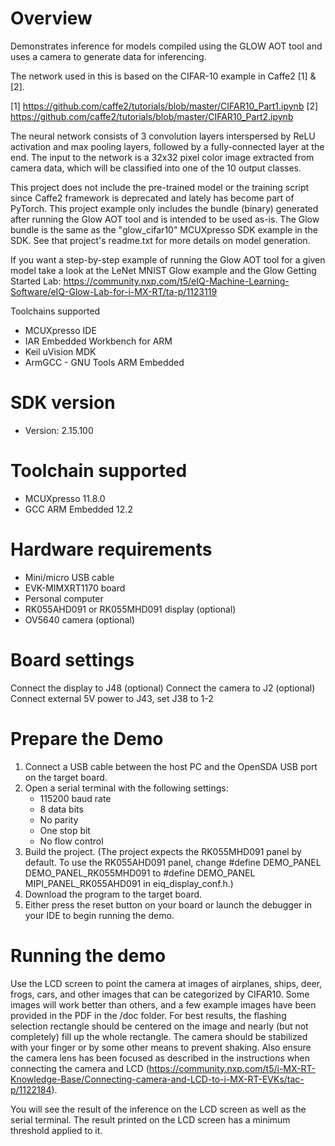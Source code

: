 Overview
========
Demonstrates inference for models compiled using the GLOW AOT tool and uses
a camera to generate data for inferencing.

The network used in this is based on the CIFAR-10 example in Caffe2 [1] & [2].

[1] https://github.com/caffe2/tutorials/blob/master/CIFAR10_Part1.ipynb
[2] https://github.com/caffe2/tutorials/blob/master/CIFAR10_Part2.ipynb


The neural network consists of 3 convolution layers interspersed by
ReLU activation and max pooling layers, followed by a fully-connected layer
at the end. The input to the network is a 32x32 pixel color image extracted 
from camera data, which will be classified into one of the 10 output classes.

This project does not include the pre-trained model or the training script
since Caffe2 framework is deprecated and lately has become part of PyTorch.
This project example only includes the bundle (binary) generated after running
the Glow AOT tool and is intended to be used as-is. The Glow bundle is the same as the
"glow_cifar10" MCUXpresso SDK example in the SDK. See that project's readme.txt
 for more details on model generation. 

 If you want a step-by-step example of running the Glow AOT tool for a given model 
 take a look at the LeNet MNIST Glow example and the Glow Getting Started Lab:
 https://community.nxp.com/t5/eIQ-Machine-Learning-Software/eIQ-Glow-Lab-for-i-MX-RT/ta-p/1123119


Toolchains supported
- MCUXpresso IDE
- IAR Embedded Workbench for ARM
- Keil uVision MDK
- ArmGCC - GNU Tools ARM Embedded



SDK version
===========
- Version: 2.15.100

Toolchain supported
===================
- MCUXpresso  11.8.0
- GCC ARM Embedded  12.2

Hardware requirements
=====================
- Mini/micro USB cable
- EVK-MIMXRT1170 board
- Personal computer
- RK055AHD091 or RK055MHD091 display (optional)
- OV5640 camera (optional)

Board settings
==============
Connect the display to J48 (optional)
Connect the camera to J2 (optional)
Connect external 5V power to J43, set J38 to 1-2

Prepare the Demo
================
1. Connect a USB cable between the host PC and the OpenSDA USB port on the target board. 
2. Open a serial terminal with the following settings:
   - 115200 baud rate
   - 8 data bits
   - No parity
   - One stop bit
   - No flow control
3. Build the project. (The project expects the RK055MHD091 panel by default. To use the RK055AHD091 panel,
    change #define DEMO_PANEL DEMO_PANEL_RK055MHD091 to #define DEMO_PANEL MIPI_PANEL_RK055AHD091
    in eiq_display_conf.h.)
4. Download the program to the target board.
5. Either press the reset button on your board or launch the debugger in your IDE to begin running the demo.

Running the demo
================
Use the LCD screen to point the camera at images of airplanes, ships, deer, frogs, cars, and other 
images that can be categorized by CIFAR10. Some images will work better than others, and a few example
images have been provided in the PDF in the /doc folder. For best results, the flashing selection rectangle should 
be centered on the image and nearly (but not completely) fill up the whole rectangle. The camera should be stabilized with your finger
or by some other means to prevent shaking. Also ensure the camera lens has been focused as described in the instructions
when connecting the camera and LCD 
(https://community.nxp.com/t5/i-MX-RT-Knowledge-Base/Connecting-camera-and-LCD-to-i-MX-RT-EVKs/tac-p/1122184). 

You will see the result of the inference on the LCD screen as well as the serial terminal. The result printed
on the LCD screen has a minimum threshold applied to it. 
